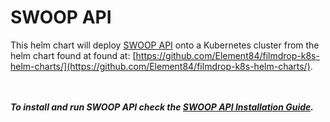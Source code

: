 # SWOOP API

This helm chart will deploy [SWOOP API](https://github.com/Element84/swoop) onto a Kubernetes cluster from the helm chart found at found at: [https://github.com/Element84/filmdrop-k8s-helm-charts/](https://github.com/Element84/filmdrop-k8s-helm-charts/).

<br></br>
***To install and run SWOOP API check the [SWOOP API Installation Guide](../Readme.md).***
